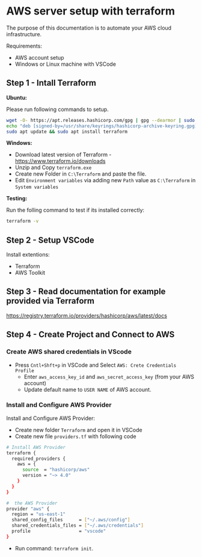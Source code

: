 # AWS server setup with terraform

The purpose of this documentation is to automate your AWS cloud infrastructure.


Requirements:

- AWS account setup
- Windows or Linux machine with VSCode

## Step 1 - Intall Terraform

**Ubuntu:**

Please run following commands to setup.

```bash
wget -O- https://apt.releases.hashicorp.com/gpg | gpg --dearmor | sudo tee /usr/share/keyrings/hashicorp-archive-keyring.gpg
echo "deb [signed-by=/usr/share/keyrings/hashicorp-archive-keyring.gpg] https://apt.releases.hashicorp.com $(lsb_release -cs) main" | sudo tee /etc/apt/sources.list.d/hashicorp.list
sudo apt update && sudo apt install terraform
```

**Windows:**

- Download latest version of Terraform - https://www.terraform.io/downloads
- Unzip and Copy `terraform.exe`
- Create new Folder in `C:\Terraform` and paste the file.
- Edit `Environment variables` via adding new `Path` value as `C:\Terraform` in `System variables`

**Testing:**

Run the folling command to test if its installed correctly:

```bash
terraform -v
``` 

## Step 2 - Setup VSCode

Install extentions:

- Terraform
- AWS Toolkit

## Step 3 - Read documentation for example provided via Terraform

https://registry.terraform.io/providers/hashicorp/aws/latest/docs

## Step 4 - Create Project and Connect to AWS

### Create AWS shared credentials in VScode

- Press `Cntl+Shft+p` in VSCode and Select `AWS: Crete Credentials Profile`
  - Enter `aws_access_key_id` and `aws_secret_access_key` (from your AWS account)
  - Update default name to `USER NAME` of AWS account. 

### Install and Configure AWS Provider

Install and Configure AWS Provider:

- Create new folder `Terraform` and open it in VSCode
- Create new file `providers.tf` with following code

```bash
# Install AWS Provider
terraform {
  required_providers {
    aws = {
      source  = "hashicorp/aws"
      version = "~> 4.0"
    }
  }
}

#  the AWS Provider
provider "aws" {
  region = "us-east-1"
  shared_config_files      = ["~/.aws/config"]
  shared_credentials_files = ["~/.aws/credentials"]
  profile                  = "vscode"
}
``` 
- Run command: `terraform init`.




